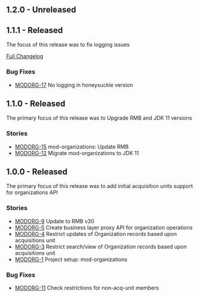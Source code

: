 ## 1.2.0 - Unreleased

## 1.1.1 - Released
The focus of this release was to fix logging issues

[Full Changelog](https://github.com/folio-org/mod-organizations/compare/v1.1.0...v1.1.1)

### Bug Fixes
* [MODORG-17](https://issues.folio.org/browse/MODORG-17) No logging in honeysuckle version


## 1.1.0 - Released
The primary focus of this release was to Upgrade RMB and JDK 11 versions

### Stories
* [MODORG-15](https://issues.folio.org/browse/MODORG-15) mod-organizations: Update RMB
* [MODORG-12](https://issues.folio.org/browse/MODORG-12) Migrate mod-organizations to JDK 11
 
## 1.0.0 - Released
The primary focus of this release was to add initial acquisition units support for organizations API

### Stories
* [MODORG-9](https://issues.folio.org/browse/MODORG-9) Update to RMB v30
* [MODORG-5](https://issues.folio.org/browse/MODORG-5) Create business layer proxy API for organization operations
* [MODORG-4](https://issues.folio.org/browse/MODORG-4) Restrict updates of Organization records based upon acquisitions unit
* [MODORG-3](https://issues.folio.org/browse/MODORG-3) Restrict search/view of Organization records based upon acquisitions unit
* [MODORG-1](https://issues.folio.org/browse/MODORG-1) Project setup: mod-organizations

### Bug Fixes
* [MODORG-11](https://issues.folio.org/browse/MODORG-11) Check restrictions for non-acq-unit members
